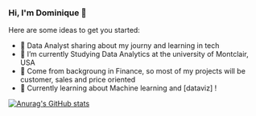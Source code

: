 ### Hi, I'm Dominique 👋
 
Here are some ideas to get you started:

- 🔭 Data Analyst sharing about my journy and learning in tech<br/>
- 🌱 I’m currently Studying Data Analytics at the university of Montclair, USA<br/>
- 👯 Come from backgroung in Finance, so most of my projects will be customer, sales and price oriented<br/>
- 🤔 Currently learning about Machine learning and [dataviz] !<br/>

[![Anurag's GitHub stats](https://github-readme-stats.vercel.app/api?username=susungi&show_icons=true&theme=gotham)](https://github.com/anuraghazra/github-readme-stats)
